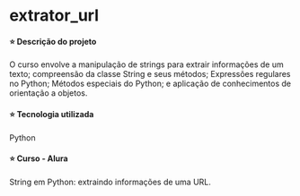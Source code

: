 # extrator_url


#### ⭐ Descrição do projeto
O curso envolve a manipulação de strings para extrair informações de um texto; compreensão da classe String
e seus métodos; Expressões regulares no Python; Métodos especiais do Python; e aplicação de conhecimentos de 
orientação a objetos.


#### ⭐ Tecnologia utilizada
Python


#### ⭐ Curso - Alura
String em Python: extraindo informações de uma URL.
